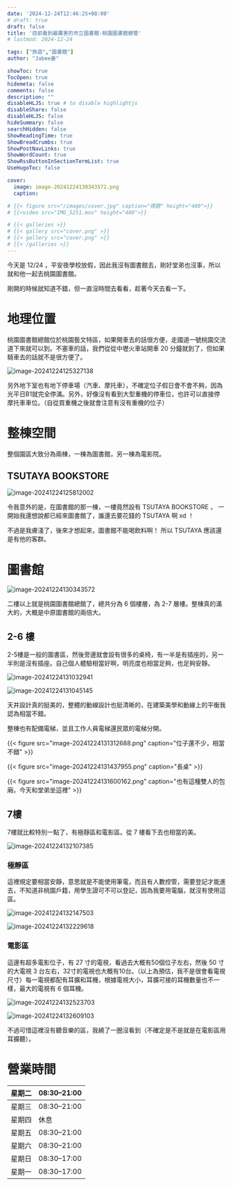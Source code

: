 ```yaml
---
date: '2024-12-24T12:46:25+08:00'
# draft: true
draft: false
title: '目前看到最厲害的市立圖書館-桃園圖書館總管'
# lastmod: 2024-12-24

tags: ["旅遊","圖書館"]
author: "Jabee姜"

showToc: true
TocOpen: true
hidemeta: false
comments: false
description: ""
disableHLJS: true # to disable highlightjs
disableShare: false
disableHLJS: false
hideSummary: false
searchHidden: false
ShowReadingTime: true
ShowBreadCrumbs: true
ShowPostNavLinks: true
ShowWordCount: true
ShowRssButtonInSectionTermList: true
UseHugoToc: false

cover:
  image: image-20241224130343572.png
  caption: 

# {{< figure src="/images/cover.jpg" caption="標題" height="400">}}
# {{<video src="IMG_5251.mov" height="400">}}

# {{< galleries >}}
# {{< gallery src="cover.png" >}}
# {{< gallery src="cover.png" >}}
# {{< /galleries >}}
---
```


今天是 12/24 ，平安夜學校放假，因此我沒有圖書館去，剛好堂弟也沒事，所以就和他一起去桃園圖書館。

剛開的時候就知道不錯，但一直沒時間去看看，趁著今天去看一下。

# 地理位置

桃園圖書館總館位於桃園藝文特區，如果開車去的話很方便，走國道一號桃園交流道下來就可以到。不塞車的話，我們從從中壢火車站開車 20 分鐘就到了，但如果騎車去的話就不是很方便了。

![image-20241224125327138](image-20241224125327138.png)

另外地下室也有地下停車場（汽車、摩托車），不確定位子假日會不會不夠，因為光平日B1就完全停滿。另外，好像沒有看到大型重機的停車位，也許可以直接停摩托車車位。（自從買重機之後就會注意有沒有重機的位子）

# 整棟空間

整個園區大致分為兩棟，一棟為圖書館，另一棟為電影院。

## TSUTAYA BOOKSTORE

![image-20241224125812002](image-20241224125812002.png)

令我意外的是，在圖書館的那一棟，一樓竟然設有 TSUTAYA BOOKSTORE ， 一開始我還想說都已經來圖書館了，誰還去要花錢的 TSUTAYA 啊 xd ！

不過是我膚淺了，後來才想起來，圖書館不能喝飲料啊！ 所以 TSUTAYA 應該還是有他的客群。



# 圖書館

![image-20241224130343572](image-20241224130343572.png)

二樓以上就是桃園圖書館總館了，總共分為 6 個樓層，為 2-7 層樓。整棟真的滿大的，大概是中原圖書館的兩倍大。

## 2-6 樓

2-5樓是一般的圖書區，然後旁邊就會設有很多的桌椅，有一半是有插座的，另一半則是沒有插座。自己個人體驗相當好啊，明亮度也相當足夠，也足夠安靜。

![image-20241224131032941](image-20241224131032941.png)

![image-20241224131045145](image-20241224131045145.png)

天井設計真的挺美的，整體的動線設計也挺清晰的，在建築美學和動線上的平衡我認為相當不錯。

整棟也有配備電梯，並且工作人員電梯還民眾的電梯分開。

{{< figure src="image-20241224131312688.png" caption="位子還不少，相當不錯" >}}

{{< figure src="image-20241224131437955.png" caption="長桌" >}}

{{< figure src="image-20241224131600162.png" caption="也有這種雙人的包廂，今天和堂弟坐這裡" >}}

## 7樓

7樓就比較特別一點了，有極靜區和電影區。從 7 樓看下去也相當的美。

![image-20241224132107385](image-20241224132107385.png)

### 極靜區

這裡規定要相當安靜，意思就是不能使用筆電，而且有人數控管，需要登記才能進去，不知道非桃園戶籍，用學生證可不可以登記，因為我要用電腦，就沒有使用這區。

![image-20241224132147503](image-20241224132147503.png)

![image-20241224132229618](image-20241224132229618.png)

### 電影區

這邊有超多電影位子，有 27 寸的電視，看過去大概有50個位子左右，然後 50 寸的大電視 3 台左右，32寸的電視也大概有10台。（以上為預估，我不是很會看電視尺寸）每一電視都配有耳擴和耳機，根據電視大小，耳擴可接的耳機數量也不一樣，最大的電視有 6 個耳機。

![image-20241224132523703](image-20241224132523703.png)

![image-20241224132609103](image-20241224132609103.png)

不過可惜這裡沒有聽音樂的區，我繞了一圈沒看到（不確定是不是就是在電影區用耳擴聽）。



# 營業時間

| 星期二 | 08:30–21:00 |
| :----- | ----------- |
| 星期三 | 08:30–21:00 |
| 星期四 | 休息        |
| 星期五 | 08:30–21:00 |
| 星期六 | 08:30–21:00 |
| 星期日 | 08:30–17:00 |
| 星期一 | 08:30–17:00 |
